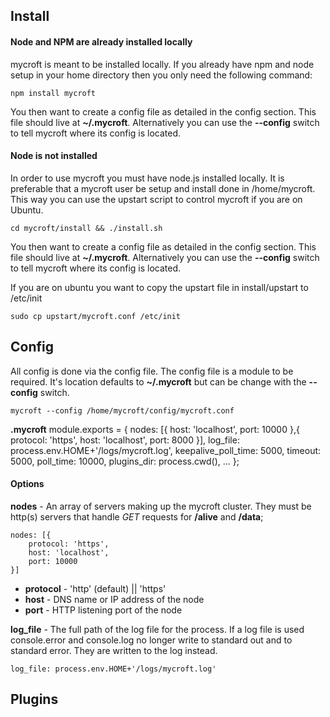 ## Install

#### Node and NPM are already installed locally

mycroft is meant to be installed locally. If you already have npm and node setup in your home directory then you only need the following command:

    npm install mycroft

You then want to create a config file as detailed in the config section. This file should live at **~/.mycroft**. Alternatively you can use the **--config** switch to tell mycroft where its config is located.

#### Node is not installed

In order to use mycroft you must have node.js installed locally. It is preferable that a mycroft user be setup and install done in /home/mycroft. This way you can use the upstart script to control mycroft if you are on Ubuntu. 

    cd mycroft/install && ./install.sh

You then want to create a config file as detailed in the config section. This file should live at **~/.mycroft**. Alternatively you can use the **--config** switch to tell mycroft where its config is located.

If you are on ubuntu you want to copy the upstart file in install/upstart to /etc/init

    sudo cp upstart/mycroft.conf /etc/init

## Config

All config is done via the config file. The config file is a module to be required. It's location defaults to **~/.mycroft** but can be change with the **--config** switch.

    mycroft --config /home/mycroft/config/mycroft.conf

**.mycroft**
    module.exports = {
        nodes: [{
            host: 'localhost',
            port: 10000
        },{
            protocol: 'https',
            host: 'localhost',
            port: 8000
        }],
       log_file: process.env.HOME+'/logs/mycroft.log',
       keepalive_poll_time: 5000,
       timeout: 5000,
       poll_time: 10000,
       plugins_dir: process.cwd(),
       ...
    };

#### Options

**nodes** - An array of servers making up the mycroft cluster. They must be http(s) servers that handle *GET* requests for **/alive** and **/data**;
  
    nodes: [{
        protocol: 'https',
        host: 'localhost',
        port: 10000
    }]

 * **protocol** - 'http' (default) || 'https'
 * **host** - DNS name or IP address of the node
 * **port** - HTTP listening port of the node


**log_file** - The full path of the log file for the process. If a log file is used console.error and console.log no longer write to standard out and to standard error. They are written to the log instead.

    log_file: process.env.HOME+'/logs/mycroft.log'

## Plugins
